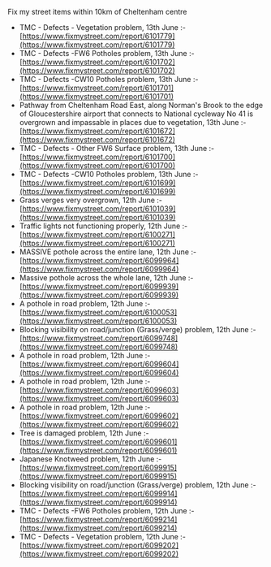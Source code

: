Fix my street items within 10km of Cheltenham centre

<!-- fix_marker starts -->

- TMC - Defects - Vegetation problem, 13th June :- [https://www.fixmystreet.com/report/6101779](https://www.fixmystreet.com/report/6101779)
- TMC - Defects -FW6 Potholes problem, 13th June :- [https://www.fixmystreet.com/report/6101702](https://www.fixmystreet.com/report/6101702)
- TMC - Defects -CW10 Potholes problem, 13th June :- [https://www.fixmystreet.com/report/6101701](https://www.fixmystreet.com/report/6101701)
- Pathway from Cheltenham Road East, along Norman's Brook to the edge of Gloucestershire airport that connects to National cycleway No 41 is overgrown and impassable in places due to vegetation, 13th June :- [https://www.fixmystreet.com/report/6101672](https://www.fixmystreet.com/report/6101672)
- TMC - Defects - Other FW6  Surface problem, 13th June :- [https://www.fixmystreet.com/report/6101700](https://www.fixmystreet.com/report/6101700)
- TMC - Defects -CW10 Potholes problem, 13th June :- [https://www.fixmystreet.com/report/6101699](https://www.fixmystreet.com/report/6101699)
- Grass verges very overgrown, 12th June :- [https://www.fixmystreet.com/report/6101039](https://www.fixmystreet.com/report/6101039)
- Traffic lights not functioning properly, 12th June :- [https://www.fixmystreet.com/report/6100271](https://www.fixmystreet.com/report/6100271)
- MASSIVE pothole across the entire lane, 12th June :- [https://www.fixmystreet.com/report/6099964](https://www.fixmystreet.com/report/6099964)
- Massive pothole across the whole lane, 12th June :- [https://www.fixmystreet.com/report/6099939](https://www.fixmystreet.com/report/6099939)
- A pothole in road problem, 12th June :- [https://www.fixmystreet.com/report/6100053](https://www.fixmystreet.com/report/6100053)
- Blocking visibility on road/junction (Grass/verge) problem, 12th June :- [https://www.fixmystreet.com/report/6099748](https://www.fixmystreet.com/report/6099748)
- A pothole in road problem, 12th June :- [https://www.fixmystreet.com/report/6099604](https://www.fixmystreet.com/report/6099604)
- A pothole in road problem, 12th June :- [https://www.fixmystreet.com/report/6099603](https://www.fixmystreet.com/report/6099603)
- A pothole in road problem, 12th June :- [https://www.fixmystreet.com/report/6099602](https://www.fixmystreet.com/report/6099602)
- Tree is damaged problem, 12th June :- [https://www.fixmystreet.com/report/6099601](https://www.fixmystreet.com/report/6099601)
- Japanese Knotweed problem, 12th June :- [https://www.fixmystreet.com/report/6099915](https://www.fixmystreet.com/report/6099915)
- Blocking visibility on road/junction (Grass/verge) problem, 12th June :- [https://www.fixmystreet.com/report/6099914](https://www.fixmystreet.com/report/6099914)
- TMC - Defects -FW6 Potholes problem, 12th June :- [https://www.fixmystreet.com/report/6099214](https://www.fixmystreet.com/report/6099214)
- TMC - Defects - Vegetation problem, 12th June :- [https://www.fixmystreet.com/report/6099202](https://www.fixmystreet.com/report/6099202)

<!-- fix_marker ends -->